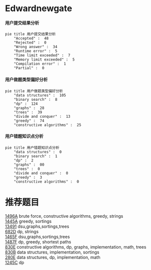 # Edwardnewgate

<!-- tabs:start -->



#### **用户提交结果分析**

```mermaid
pie title 用户提交结果分析
    "Accepted" :  48
    "Rejected" :  0
    "Wrong answer" :  34
    "Runtime error" :  5
    "Time limit exceeded" :  7
    "Memory limit exceeded" :  5
    "Compilation error" :  1
    "Partial" :  0
```

#### **用户做题类型偏好分析**

```mermaid
pie title 用户做题类型偏好分析
    "data structures" :  105
    "binary search" :  8
    "dp" :  124
    "graphs" :  28
    "trees" :  39
    "divide and conquer" :  13
    "greedy" :  74
    "constructive algorithms" :  25
```
#### **用户错题知识点分析**

```mermaid
pie title 用户错题知识点分析
    "data structures" :  0
    "binary search" :  1
    "dp" :  2
    "graphs" :  00
    "trees" :  0
    "divide and conquer" :  0
    "greedy" :  3
    "constructive algorithms" :  0
```



<!-- tabs:end -->
# 推荐题目
[1496A](https://codeforces.com/contest/1496/problem/A)		brute force,
                        constructive algorithms,
                        greedy,
                        strings		  
[1445A](https://codeforces.com/contest/1445/problem/A)		greedy,
                        sortings		  
[13491](https://codeforces.com/contest/1349/problem/1)		dsu,graphs,sortings,trees		  
[682D](https://codeforces.com/contest/682/problem/D)		dp,
                        strings		  
[1465F](https://codeforces.com/contest/1465/problem/F)		dsu,graphs,sortings,trees		  
[1487F](https://codeforces.com/contest/1487/problem/F)		dp,
                        greedy,
                        shortest paths		  
[830E](https://codeforces.com/contest/830/problem/E)		constructive algorithms,
                        dp,
                        graphs,
                        implementation,
                        math,
                        trees		  
[830B](https://codeforces.com/contest/830/problem/B)		data structures,
                        implementation,
                        sortings		  
[280E](https://codeforces.com/contest/280/problem/E)		data structures,
                        dp,
                        implementation,
                        math		  
[1245C](https://codeforces.com/contest/1245/problem/C)		dp		  
